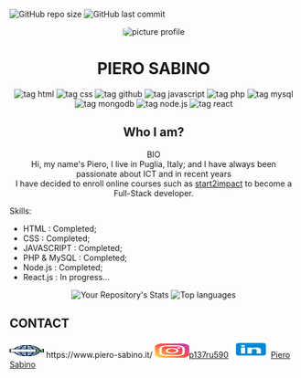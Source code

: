 ![GitHub repo size](https://img.shields.io/github/repo-size/pierre1590/pierre1590?style=plastic)
![GitHub last commit](https://img.shields.io/github/last-commit/pierre1590/pierre1590?style=plastic)

<div align="center">
    <img src="https://i.ibb.co/KKnc3X6/Picture-profile-2.jpg"  alt="picture profile" width="200px" height="220px" style="border-radius:20%">
</div>
<h1 align="center"> PIERO SABINO</h1>
<div align="center">
            
![tag html](https://img.shields.io/static/v1?label=HTML5&message=html5&logo=html5&logoColor=orange&style=plastic&logoWidth=20)
            ![tag css](https://img.shields.io/static/v1?label=CSS3&message=css3&logo=css3&logoColor=blue&style=plastic&logoWidth=20)
            ![tag github](https://img.shields.io/static/v1?label=GITHUB&message=github&logo=github&logoColor=black&style=plastic&logoWidth=20)
            ![tag javascript](https://img.shields.io/static/v1?label=JS&message=javascript&logo=javascript&logoColor=yellow&style=plastic&logoWidth=20)
            ![tag php](https://img.shields.io/static/v1?label=PHP&message=php&logo=php&style=plastic&logoWidth=20)
            ![tag mysql](https://img.shields.io/static/v1?label=MySQL&message=mysql&logo=mysql&style=plastic&logoWidth=20)
            ![tag mongodb](https://img.shields.io/static/v1?label=MONGODB&message=mongodb&logo=mongodb&logoColor=brightgreen&style=plastic&logoWidth=20)
            ![tag node.js](https://img.shields.io/static/v1?label=NODE.JS&message=node.js&logo=node.js&logoColor=success&style=plastic&logoWidth=20)
            ![tag react](https://img.shields.io/static/v1?label=REACT.JS&message=react.js&logo=react&logoColor=blue&style=plastic&logoWidth=20)
           
</div>

 <h2 align="center"> Who I am?</h2>
<p align="center">BIO<br/>
Hi, my name's Piero, I live in Puglia, Italy; and I have always been passionate about ICT and in recent years <br/> I have decided to enroll online courses such as <a href="https://www.start2impact.it/">start2impact</a> to become a Full-Stack developer.
</p>

Skills:
- HTML        :    Completed;
- CSS         :    Completed;
- JAVASCRIPT  :    Completed;
- PHP & MySQL :    Completed;
- Node.js     :    Completed;
- React.js    :    In progress...
<div align="center">

![Your Repository's Stats](https://github-readme-stats.vercel.app/api?username=pierre1590&show_icons=true)
![Top languages](https://github-readme-stats.vercel.app/api/top-langs/?username=pierre1590&langs_count=8&show_icons=true&layout=compact)
</div>
       
<h2>CONTACT</h2>
<p>
    <img src="/img/web-search-engine.svg" width="60px" height="25px"> https://www.piero-sabino.it/
    <img src="/img/instagram.svg" width="60px" height="25px"><a href="https://www.instagram.com/p137ru590/">p137ru590</a> 
    <img src="/img/linkedin.svg" width="70px" height="30px"><a href="https://www.linkedin.com/in/piero-sabino-15a1b671/">Piero Sabino</a> 
</p>